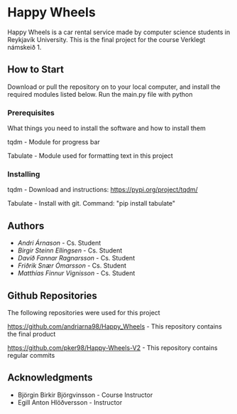 # Happy Wheels

Happy Wheels is a car rental service made by computer science students in Reykjavík University. This is the final project for the course Verklegt námskeið 1.

## How to Start

Download or pull the repository on to your local computer, and install the required modules listed below.
Run the main.py file with python

### Prerequisites

What things you need to install the software and how to install them

tqdm - Module for progress bar 

Tabulate - Module used for formatting text in this project


### Installing

tqdm - Download and instructions:
https://pypi.org/project/tqdm/

Tabulate - Install with git. Command:
"pip install tabulate"

## Authors

* *Andri Árnason* - Cs. Student 
* *Birgir Steinn Ellingsen* - Cs. Student
* *Davíð Fannar Ragnarsson* - Cs. Student
* *Friðrik Snær Ómarsson* - Cs. Student
* *Matthías Finnur Vignisson* - Cs. Student

## Github Repositories

The following repositories were used for this project

https://github.com/andriarna98/Happy_Wheels - This repository contains the final product

https://github.com/pker98/Happy-Wheels-V2 - This repository contains regular commits 



## Acknowledgments
* Björgin Birkir Björgvinsson - Course Instructor
* Egill Anton Hlöðversson - Instructor

